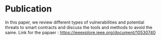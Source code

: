 # Publication
 In this paper, we review different types of vulnerabilities and potential threats to smart contracts and discuss the tools and methods to avoid the same.
 Link for the papaer : https://ieeexplore.ieee.org/document/10530740

